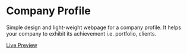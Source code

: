# Company Profile
Simple design and light-weight webpage for a company profile. It helps your company to exhibit its achievement i.e. portfolio, clients.

[Live Preview](https://fdavidsen.github.io/Simple-Web-Development-Projects/Company%20Profile)